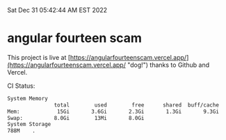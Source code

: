 Sat Dec 31 05:42:44 AM EST 2022

# angular fourteen scam


This project is live at [https://angularfourteenscam.vercel.app/](https://angularfourteenscam.vercel.app/ "dog!") thanks to Github and Vercel.

CI Status: 

```bash
System Memory
               total        used        free      shared  buff/cache   available
Mem:            15Gi       3.6Gi       2.3Gi       1.3Gi       9.3Gi        10Gi
Swap:          8.0Gi        13Mi       8.0Gi
System Storage
788M	.
```
